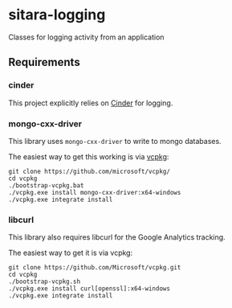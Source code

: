 # sitara-logging
Classes for logging activity from an application

## Requirements
### cinder
This project explicitly relies on [Cinder](https://github.com/cinder/cinder) for logging.

### mongo-cxx-driver
This library uses `mongo-cxx-driver` to write to mongo databases.

The easiest way to get this working is via [vcpkg](https://github.com/microsoft/vcpkg/):

```
git clone https://github.com/microsoft/vcpkg/
cd vcpkg
./bootstrap-vcpkg.bat
./vcpkg.exe install mongo-cxx-driver:x64-windows
./vcpkg.exe integrate install
```

### libcurl
This library also requires libcurl for the Google Analytics tracking.

The easiest way to get it is via vcpkg:

```
git clone https://github.com/Microsoft/vcpkg.git
cd vcpkg
./bootstrap-vcpkg.sh
./vcpkg.exe install curl[openssl]:x64-windows
./vcpkg.exe integrate install
```
